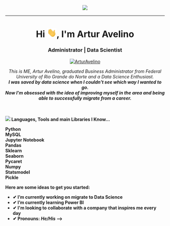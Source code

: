 <p align="center">
  <img src="https://github.com/thompsonemerson/thompsonemerson/raw/master/cover-thompson.png" height="200"/>
</p>
<hr>
<h1 align="center">Hi <img src="https://raw.githubusercontent.com/ABSphreak/ABSphreak/master/gifs/Hi.gif" width="30px">, I'm Artur Avelino</h1>
<h3 align="center">Administrator | Data Scientist </h3>
<p align="center">
<a href="https://www.linkedin.com/in/arturavelinoadm/" target="blank"><img align="center" src="https://cdn.jsdelivr.net/npm/simple-icons@3.0.1/icons/linkedin.svg" alt="ArturAvelino" height="30" width="40" /></a>
</p>
</p>

<p align="center">
  <em>
    This is ME, Artur Avelino, graduated Business Administrator from Federal University of Rio Grande do Norte and a Data Science Enthusiast. <b>
    <br> I was saved by data science when I couldn't see which way I wanted to go. 
    <br> Now I'm obsessed with the idea of improving myself in the area and being able to successfully migrate from a career.
    
  </em> 
  <br>
  <br>
  <br>
</p>

<img src="https://media.giphy.com/media/ObNTw8Uzwy6KQ/giphy.gif" width="30px">&nbsp;**Languages, Tools and main Libraries I Know...**
<p align="left">
  
<b>Python</b><br>
<b>MySQL</b><br>
<b>Jupyter Notebook</b><br>
<b>Pandas</b><br>
<b>Sklearn</b><br>
<b>Seaborn</b><br>
<b>Pycaret</b><br>
<b>Numpy</b><br>
<b>Statsmodel</b><br>
<b>Pickle</b><br>


Here are some ideas to get you started:

- ✔ I’m currently working on migrate to Data Science
- ✔ I’m currently learning Power BI
- ✔ I'm looking to collaborate with a company that inspires me every day
- ✔ Pronouns: ***He/His***
-->
